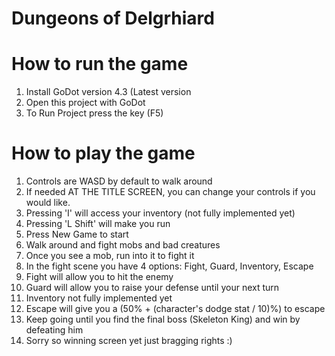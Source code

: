 # Dungeons of Delgrhiard

# How to run the game
1. Install GoDot version 4.3 (Latest version
2. Open this project with GoDot
3. To Run Project press the key (F5)

# How to play the game
1. Controls are WASD by default to walk around
2. If needed AT THE TITLE SCREEN, you can change your controls if you would like.
3. Pressing 'I' will access your inventory (not fully implemented yet)
4. Pressing 'L Shift' will make you run
5. Press New Game to start
6. Walk around and fight mobs and bad creatures
7. Once you see a mob, run into it to fight it
8. In the fight scene you have 4 options: Fight, Guard, Inventory, Escape
9. Fight will allow you to hit the enemy
10. Guard will allow you to raise your defense until your next turn
11. Inventory not fully implemented yet
12. Escape will give you a (50% + (character's dodge stat / 10)%) to escape
13. Keep going until you find the final boss (Skeleton King) and win by defeating him
14. Sorry so winning screen yet just bragging rights :)
